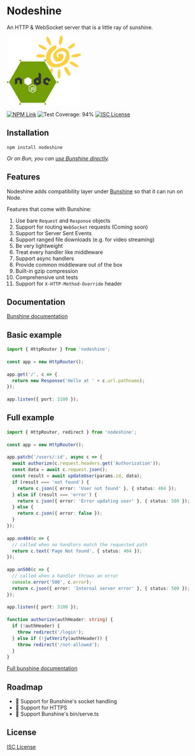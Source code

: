 # Nodeshine

An HTTP & WebSocket server that is a little ray of sunshine.

<img alt="Nodeshine Logo" src="https://github.com/kensnyder/nodeshine/raw/main/assets/nodeshine-logo.png?v=0.12.9" width="200" height="187" />

[![NPM Link](https://img.shields.io/npm/v/nodeshine?v=0.12.9)](https://npmjs.com/package/nodeshine)
![Test Coverage: 94%](https://badgen.net/static/test%20coverage/94%25/green?v=0.12.9)
[![ISC License](https://img.shields.io/npm/l/nodeshine.svg?v=0.12.9)](https://opensource.org/licenses/ISC)

## Installation

```shell
npm install nodeshine
```

_Or on Bun, you can
[use Bunshine directly](https://npmjs.com/package/bunshine)._

## Features

Nodeshine adds compatibility layer under
[Bunshine](https://npmjs.com/package/bunshine) so that it can run on Node.

Features that come with Bunshine:

1. Use bare `Request` and `Response` objects
2. Support for routing `WebSocket` requests (Coming soon)
3. Support for Server Sent Events
4. Support ranged file downloads (e.g. for video streaming)
5. Be very lightweight
6. Treat every handler like middleware
7. Support async handlers
8. Provide common middleware out of the box
9. Built-in gzip compression
10. Comprehensive unit tests
11. Support for `X-HTTP-Method-Override` header

## Documentation

[Bunshine documentation](https://github.com/kensnyder/bunshine#readme)

## Basic example

```ts
import { HttpRouter } from 'nodeshine';

const app = new HttpRouter();

app.get('/', c => {
  return new Response('Hello at ' + c.url.pathname);
});

app.listen({ port: 3100 });
```

## Full example

```ts
import { HttpRouter, redirect } from 'nodeshine';

const app = new HttpRouter();

app.patch('/users/:id', async c => {
  await authorize(c.request.headers.get('Authorization'));
  const data = await c.request.json();
  const result = await updateUser(params.id, data);
  if (result === 'not found') {
    return c.json({ error: 'User not found' }, { status: 404 });
  } else if (result === 'error') {
    return c.json({ error: 'Error updating user' }, { status: 500 });
  } else {
    return c.json({ error: false });
  }
});

app.on404(c => {
  // called when no handlers match the requested path
  return c.text('Page Not found', { status: 404 });
});

app.on500(c => {
  // called when a handler throws an error
  console.error('500', c.error);
  return c.json({ error: 'Internal server error' }, { status: 500 });
});

app.listen({ port: 3100 });

function authorize(authHeader: string) {
  if (!authHeader) {
    throw redirect('/login');
  } else if (!jwtVerify(authHeader)) {
    throw redirect('/not-allowed');
  }
}
```

[Full bunshine documentation](https://github.com/kensnyder/bunshine#readme)

## Roadmap

- 🔲 Support for Bunshine's socket handling
- 🔲 Support for HTTPS
- 🔲 Support Bunshine's bin/serve.ts

## License

[ISC License](./LICENSE.md)
